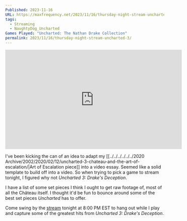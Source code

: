 ```yaml
---
Published: 2023-11-16
URL: https://maxfrequency.net/2023/11/16/thursday-night-stream-uncharted-3/
tags:
  - Streaming
  - NaughtyDog_Uncharted
Games Played: "Uncharted: The Nathan Drake Collection"
permalink: 2023/11/16/thursday-night-stream-uncharted-3/
---
```

<div class=iframe-container>
<iframe width="560" height="315" src="https://www.youtube-nocookie.com/embed/n7Q79sEspIo?si=KJAknBxqheulVr9A" title="YouTube video player" frameborder="0" allow="accelerometer; autoplay; clipboard-write; encrypted-media; gyroscope; picture-in-picture; web-share" allowfullscreen></iframe>
</div>

I've been kicking the can of an idea to adapt my [[../../../../../../2020 Archive/2002/2020/02/12/uncharted-3-chateau-and-the-art-of-escalation/|Art of Escalation piece]] into a video essay. Seemed like a solid template to build off into a video. So when trying to pick a game to stream tonight, I figured why not *Uncharted 3: Drake's Deception*. 

I have a list of some set pieces I think I ought to get raw footage of, most of all the Château itself. I thought it'd be fun to bounce around some of the best set pieces *Uncharted* has to offer. 

Come swing by the [stream](http://maxfrequency.live) tonight at 8:00 PM EST to hang out while I play and capture some of the greatest hits from *Uncharted 3: Drake's Deception*.